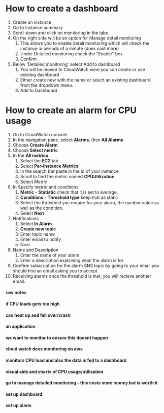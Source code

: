 

# How to create a dashboard
1. Create an instance
2. Go to Instance summary
3. Scroll down and click on monitoring in the tabs
4. On the right side will be an option for Manage detail monitoring
   1. This allows you to enable detail monitoring which will check the instance in periods of a minute (does cost more)
   2. Under Detailed monitoring check the "Enable" box
   3. Confirm
5. Below 'Detailed monitoring' select Add to dashboard
   1. You will be moved to CloudWatch were you can create or use existing dashboard
   2. Either create new with the name or select an existing dashboard from the dropdown menu.
   3. Add to Dashboard

# How to create an alarm for CPU usage

1. Go to CloudWatch console
2. In the navigation pane, select **Alarms**, then **All Alarms**
3. Choose **Create Alarm**
4. Choose **Select metric**
5. In the **All metrics**
   1. Select the **EC2** tab
   2. Select **Per-Instance Metrics**
   3. In the search bar paste in the id of your instance
   4. Scroll to find the metric named **CPUUtilization**
   5. Select Metric
6. In Specify metric and conditions
   1. **Metric** - **Statistic** check that it is set to average.
   2. **Conditions** - **Threshold type** keep that as static
   3. Select the threshold you require for your alarm, the number value as well as the condition.
   4. Select **Next**
7. Notifications
   1. Select **In Alarm**
   2. **Create new topic**
   3. Enter topic name
   4. Enter email to notify
   5. Next
8. Name and Description
   1. Enter the name of your alarm
   2. Enter a description explaining what the alarm is for
9. Confirm subscription for the alarm SNS topic by going to your email you should find an email asking you to accept
10. Receiving alarms once the threshold is met, you will recieve another email.

#### raw notes

#### if CPU loads gets too high
#### can heat up and fall over/crash
#### an application
#### we want to monitor to ensure this doesnt happen
#### cloud watch does monitoring on aws
#### monitors CPU load and also the data is fed to a dashboard
#### visual aids and charts of CPU usage/utilisation
#### go to manage detailed monitoring - this costs more money but is worth it
#### set up dashboard
#### set up alarm